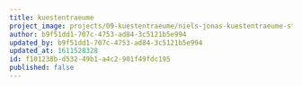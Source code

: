 ```yaml
---
title: kuestentraeume
project_image: projects/09-kuestentraeume/niels-jonas-kuestentraeume-strand-tasche-fotografie.jpg
author: b9f51dd1-707c-4753-ad84-3c5121b5e994
updated_by: b9f51dd1-707c-4753-ad84-3c5121b5e994
updated_at: 1611528328
id: f101238b-d532-49b1-a4c2-901f49fdc195
published: false
---
```

